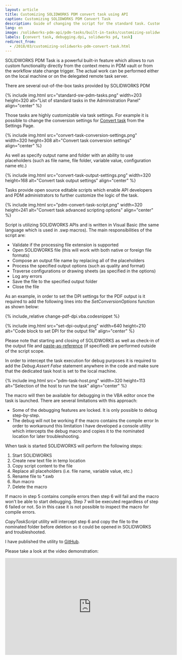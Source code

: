 ```yaml
---
layout: article
title: Customizing SOLIDWORKS PDM convert task using API
caption: Customizing SOLIDWORKS PDM Convert Task
description: Guide of changing the script for the standard task. Custom utility to simplify the debugging of the PDM tasks
lang: en
image: /solidworks-pdm-api/pdm-tasks/built-in-tasks/customizing-solidworks-pdm-convert-task/pdm-convert-task-script.png
labels: [convert task, debugging.dpi, solidworks pd, task]
redirect_from:
  - /2018/03/customizing-solidworks-pdm-convert-task.html
---
```

SOLIDWORKS PDM Task is a powerful built-in feature which allows to run custom functionality directly from the context menu in PDM vault or from the workflow state change trigger. The actual work can be performed either on the local machine or on the delegated remote task server.  

There are several out-of-the-box tasks provided by SOLIDWORKS PDM

{% include img.html src="standard-sw-pdm-tasks.png" width=203 height=320 alt="List of standard tasks in the Administration Panel" align="center" %}

Those tasks are highly customizable via task settings. For example it is possible to change the conversion settings for [Convert task](http://help.solidworks.com/2017/english/enterprisepdm/admin/t_configure_convert.htm) from the Settings Page.

{% include img.html src="convert-task-conversion-settings.png" width=320 height=308 alt="Convert task conversion settings" align="center" %}

As well as specify output name and folder with an ability to use placeholders (such as file name, file folder, variable value, configuration name etc.)

{% include img.html src="convert-task-output-settings.png" width=320 height=168 alt="Convert task output settings" align="center" %}

Tasks provide open source editable scripts which enable API developers and PDM administrators to further customize the logic of the task.

{% include img.html src="pdm-convert-task-script.png" width=320 height=241 alt="Convert task advanced scripting options" align="center" %}

Script is utilizing SOLIDWORKS APIs and is written in Visual Basic (the same language which is used in .swp macros). The main responsibilities of the script are:

* Validate if the processing file extension is supported
* Open SOLIDWORKS file (this will work with both native or foreign file formats)
* Compose an output file name by replacing all of the placeholders
* Process the specified output options (such as quality and format)
* Traverse configurations or drawing sheets (as specified in the options)
* Log any errors
* Save the file to the specified output folder
* Close the file

As an example, in order to set the DPI settings for the PDF output is it required to add the following lines into the *SetConversionOptions* function as shown below:

{% include_relative change-pdf-dpi.vba.codesnippet %}

{% include img.html src="set-dpi-output.png" width=640 height=210 alt="Code block to set DPI for the output file" align="center" %}

Please note that starting and closing of SOLIDWORKS as well as check-in of the output file and [paste-as-reference](http://help.solidworks.com/2012/english/enterprisepdm/fileexplorer/t_Creating_a_Topic_Reference.htm) (if specified) are performed outside of the script scope.

In order to intercept the task execution for debug purposes it is required to add the *Debug.Assert False* statement anywhere in the code and make sure that the dedicated task host is set to the local machine.

{% include img.html src="pdm-task-host.png" width=320 height=113 alt="Selection of the host to run the task" align="center" %}

The macro will then be available for debugging in the VBA editor once the task is launched. There are several limitations with this approach:

* Some of the debugging features are locked. It is only possible to debug step-by-step.
* The debug will not be working if the macro contains the compile error
In order to workaround this limitation I have developed a console utility which intercepts the debug macro and copies it to the nominated location for later troubleshooting.

When task is started SOLIDWORKS will perform the following steps:

1. Start SOLIDWORKS
1. Create new text file in temp location
1. Copy script content to the file
1. Replace all placeholders (i.e. file name, variable value, etc.)
1. Rename file to *.swb
1. Run macro
1. Delete the macro

If macro in step 5 contains compile errors then step 6 will fail and the macro won't be able to start debugging. Step 7 will be executed regardless of step 6 failed or not. So in this case it is not possible to inspect the macro for compile errors.

*CopyTaskScript* utility will intercept step 6 and copy the file to the nominated folder before deletion so it could be opened in SOLIDWORKS and troubleshooted.

I have published the utility to [GitHub](https://github.com/codestackdev/pdm-copy-task-script).

Please take a look at the video demonstration:  

<center>
  <iframe allow="autoplay; encrypted-media" allowfullscreen="" frameborder="0"
    width="560" height="315" src="https://www.youtube.com/embed/kNRbmTDAyBA">
  </iframe>
</center>
